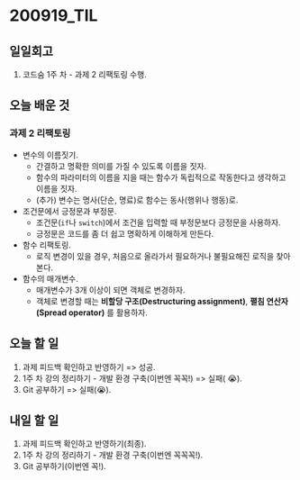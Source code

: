 # 200919_TIL

## 일일회고

1. 코드숨 1주 차 - 과제 2 리팩토링 수행.

## 오늘 배운 것

### 과제 2 리팩토링

- 변수의 이름짓기.
  - 간결하고 명확한 의미를 가질 수 있도록 이름을 짓자.
  - 함수의 파라미터의 이름을 지을 때는 함수가 독립적으로 작동한다고 생각하고 이름을 짓자.
  - (추가) 변수는 명사(단순, 명료)로 함수는 동사(행위나 행동)로.
- 조건문에서 긍정문과 부정문.
  - 조건문(`if`나 `switch`)에서 조건을 입력할 때 부정문보다 긍정문을 사용하자.
  - 긍정문은 코드를 좀 더 쉽고 명확하게 이해하게 만든다.
- 함수 리팩토링.
  - 로직 변경이 있을 경우, 처음으로 올라가서 필요하거나 불필요해진 로직을 찾아본다.
- 함수의 매개변수.
  - 매개변수가 3개 이상이 되면 객체로 변경하자.
  - 객체로 변경할 때는 **비할당 구조(Destructuring assignment)**, **펼침 연산자(Spread operator)** 를 활용하자.

## 오늘 할 일

1. 과제 피드백 확인하고 반영하기 => 성공.
2. 1주 차 강의 정리하기 - 개발 환경 구축(이번엔 꼭꼭!) => 실패( 😭).
3. Git 공부하기 => 실패(😭).

## 내일 할 일

1. 과제 피드백 확인하고 반영하기(최종).
2. 1주 차 강의 정리하기 - 개발 환경 구축(이번엔 꼭꼭꼭!).
3. Git 공부하기(이번엔 꼭!).
